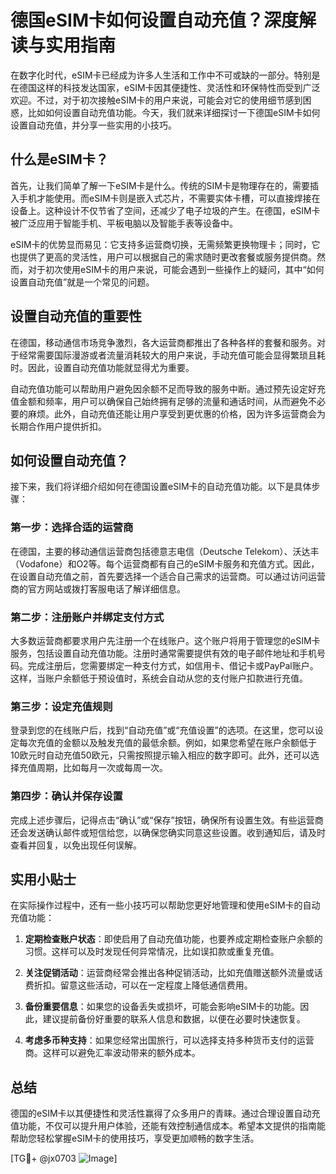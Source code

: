 # 德国eSIM卡如何设置自动充值？深度解读与实用指南

在数字化时代，eSIM卡已经成为许多人生活和工作中不可或缺的一部分。特别是在德国这样的科技发达国家，eSIM卡因其便捷性、灵活性和环保特性而受到广泛欢迎。不过，对于初次接触eSIM卡的用户来说，可能会对它的使用细节感到困惑，比如如何设置自动充值功能。今天，我们就来详细探讨一下德国eSIM卡如何设置自动充值，并分享一些实用的小技巧。

## 什么是eSIM卡？

首先，让我们简单了解一下eSIM卡是什么。传统的SIM卡是物理存在的，需要插入手机才能使用。而eSIM卡则是嵌入式芯片，不需要实体卡槽，可以直接焊接在设备上。这种设计不仅节省了空间，还减少了电子垃圾的产生。在德国，eSIM卡被广泛应用于智能手机、平板电脑以及智能手表等设备中。

eSIM卡的优势显而易见：它支持多运营商切换，无需频繁更换物理卡；同时，它也提供了更高的灵活性，用户可以根据自己的需求随时更改套餐或服务提供商。然而，对于初次使用eSIM卡的用户来说，可能会遇到一些操作上的疑问，其中“如何设置自动充值”就是一个常见的问题。

## 设置自动充值的重要性

在德国，移动通信市场竞争激烈，各大运营商都推出了各种各样的套餐和服务。对于经常需要国际漫游或者流量消耗较大的用户来说，手动充值可能会显得繁琐且耗时。因此，设置自动充值功能就显得尤为重要。

自动充值功能可以帮助用户避免因余额不足而导致的服务中断。通过预先设定好充值金额和频率，用户可以确保自己始终拥有足够的流量和通话时间，从而避免不必要的麻烦。此外，自动充值还能让用户享受到更优惠的价格，因为许多运营商会为长期合作用户提供折扣。

## 如何设置自动充值？

接下来，我们将详细介绍如何在德国设置eSIM卡的自动充值功能。以下是具体步骤：

### 第一步：选择合适的运营商

在德国，主要的移动通信运营商包括德意志电信（Deutsche Telekom）、沃达丰（Vodafone）和O2等。每个运营商都有自己的eSIM卡服务和充值方式。因此，在设置自动充值之前，首先要选择一个适合自己需求的运营商。可以通过访问运营商的官方网站或拨打客服电话了解详细信息。

### 第二步：注册账户并绑定支付方式

大多数运营商都要求用户先注册一个在线账户。这个账户将用于管理您的eSIM卡服务，包括设置自动充值功能。注册时通常需要提供有效的电子邮件地址和手机号码。完成注册后，您需要绑定一种支付方式，如信用卡、借记卡或PayPal账户。这样，当账户余额低于预设值时，系统会自动从您的支付账户扣款进行充值。

### 第三步：设定充值规则

登录到您的在线账户后，找到“自动充值”或“充值设置”的选项。在这里，您可以设定每次充值的金额以及触发充值的最低余额。例如，如果您希望在账户余额低于10欧元时自动充值50欧元，只需按照提示输入相应的数字即可。此外，还可以选择充值周期，比如每月一次或每周一次。

### 第四步：确认并保存设置

完成上述步骤后，记得点击“确认”或“保存”按钮，确保所有设置生效。有些运营商还会发送确认邮件或短信给您，以确保您确实同意这些设置。收到通知后，请及时查看并回复，以免出现任何误解。

## 实用小贴士

在实际操作过程中，还有一些小技巧可以帮助您更好地管理和使用eSIM卡的自动充值功能：

1. **定期检查账户状态**：即使启用了自动充值功能，也要养成定期检查账户余额的习惯。这样可以及时发现任何异常情况，比如误扣款或重复充值。
   
2. **关注促销活动**：运营商经常会推出各种促销活动，比如充值赠送额外流量或话费折扣。留意这些活动，可以在一定程度上降低通信费用。

3. **备份重要信息**：如果您的设备丢失或损坏，可能会影响eSIM卡的功能。因此，建议提前备份好重要的联系人信息和数据，以便在必要时快速恢复。

4. **考虑多币种支持**：如果您经常出国旅行，可以选择支持多种货币支付的运营商。这样可以避免汇率波动带来的额外成本。

## 总结

德国的eSIM卡以其便捷性和灵活性赢得了众多用户的青睐。通过合理设置自动充值功能，不仅可以提升用户体验，还能有效控制通信成本。希望本文提供的指南能帮助您轻松掌握eSIM卡的使用技巧，享受更加顺畅的数字生活。

[TG💪+ @jx0703 ![Image](https://github.com/user-attachments/assets/dbca1d08-cadb-493c-b0ec-ad6f7a83f270)]